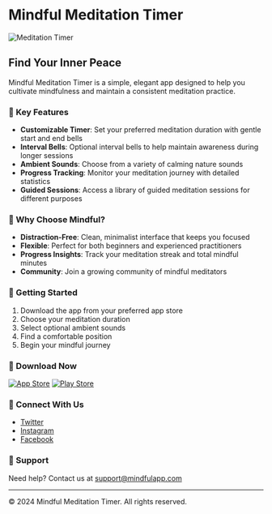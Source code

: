 # Mindful Meditation Timer

![Meditation Timer](assets/meditation.svg)

## Find Your Inner Peace

Mindful Meditation Timer is a simple, elegant app designed to help you cultivate mindfulness and maintain a consistent meditation practice.

### 🌟 Key Features

- **Customizable Timer**: Set your preferred meditation duration with gentle start and end bells
- **Interval Bells**: Optional interval bells to help maintain awareness during longer sessions
- **Ambient Sounds**: Choose from a variety of calming nature sounds
- **Progress Tracking**: Monitor your meditation journey with detailed statistics
- **Guided Sessions**: Access a library of guided meditation sessions for different purposes

### 💫 Why Choose Mindful?

- **Distraction-Free**: Clean, minimalist interface that keeps you focused
- **Flexible**: Perfect for both beginners and experienced practitioners
- **Progress Insights**: Track your meditation streak and total mindful minutes
- **Community**: Join a growing community of mindful meditators

### 🎯 Getting Started

1. Download the app from your preferred app store
2. Choose your meditation duration
3. Select optional ambient sounds
4. Find a comfortable position
5. Begin your mindful journey

### 📱 Download Now

[![App Store](assets/app-store-badge.svg)](https://apps.apple.com/app/mindful-meditation)
[![Play Store](assets/play-store-badge.svg)](https://play.google.com/store/apps/details?id=com.mindful.meditation)

### 🤝 Connect With Us

- [Twitter](https://twitter.com/mindfulapp)
- [Instagram](https://instagram.com/mindfulapp)
- [Facebook](https://facebook.com/mindfulapp)

### 📧 Support

Need help? Contact us at support@mindfulapp.com

---

© 2024 Mindful Meditation Timer. All rights reserved.